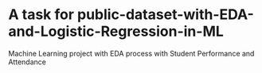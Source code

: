 # A task for public-dataset-with-EDA-and-Logistic-Regression-in-ML
Machine Learning project with EDA process with Student Performance and Attendance 
